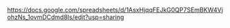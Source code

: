 https://docs.google.com/spreadsheets/d/1AsxHjqqFEJkG0QP7SEmBKW4VjohzNs_1ovmDCdmd8Is/edit?usp=sharing